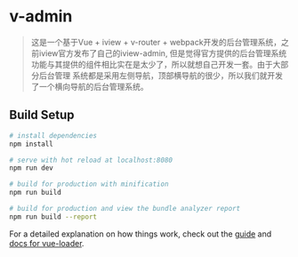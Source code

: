 # v-admin

>这是一个基于Vue + iview + v-router + webpack开发的后台管理系统，之前iview官方发布了自己的iview-admin,
但是觉得官方提供的后台管理系统功能与其提供的组件相比实在是太少了，所以就想自己开发一套。由于大部分后台管理
系统都是采用左侧导航，顶部横导航的很少，所以我们就开发了一个横向导航的后台管理系统。

## Build Setup

``` bash
# install dependencies
npm install

# serve with hot reload at localhost:8080
npm run dev

# build for production with minification
npm run build

# build for production and view the bundle analyzer report
npm run build --report
```

For a detailed explanation on how things work, check out the [guide](http://vuejs-templates.github.io/webpack/) and [docs for vue-loader](http://vuejs.github.io/vue-loader).

